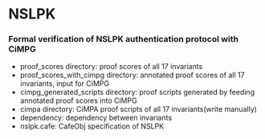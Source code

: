 # NSLPK
### Formal verification of NSLPK authentication protocol with CiMPG 
  
* proof_scores directory: proof scores of all 17 invariants   
* proof_scores_with_cimpg directory: annotated proof scores of all 17 invariants, input for CiMPG  
* cimpg_generated_scripts directory: proof scripts generated by feeding annotated proof scores into CiMPG  
* cimpa directory: CiMPA proof scripts of all 17 invariants(write manually)   
* dependency: dependency between invariants  
* nslpk.cafe: CafeObj specification of NSLPK   



